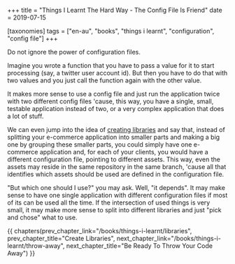 +++
title = "Things I Learnt The Hard Way - The Config File Is Friend"
date = 2019-07-15

[taxonomies]
tags = ["en-au", "books", "things i learnt", "configuration", "config file"]
+++

Do not ignore the power of configuration files.

<!-- more -->

Imagine you wrote a function that you have to pass a value for it to start
processing (say, a twitter user account id). But then you have to do that with
two values and you just call the function again with the other value.

It makes more sense to use a config file and just run the application twice
with two different config files 'cause, this way, you have a single, small,
testable application instead of two, or a very complex application that does a
lot of stuff.

We can even jump into the idea of [creating
libraries](/books/things-i-learnt/libraries) and say that, instead of
splitting your e-commerce application into smaller parts and making a big one
by grouping these smaller parts, you could simply have one e-commerce
application and, for each of your clients, you would have a different
configuration file, pointing to different assets. This way, even the assets
may reside in the same repository in the same branch, 'cause all that
identifies which assets should be used are defined in the configuration file.

"But which one should I use?" you may ask. Well, "it depends". It may make
sense to have one single application with different configuration files if
most of its can be used all the time. If the intersection of used things is
very small, it may make more sense to split into different libraries and just
"pick and chose" what to use.

{{ chapters(prev_chapter_link="/books/things-i-learnt/libraries", prev_chapter_title="Create Libraries", next_chapter_link="/books/things-i-learnt/throw-away", next_chapter_title="Be Ready To Throw Your Code Away") }}
